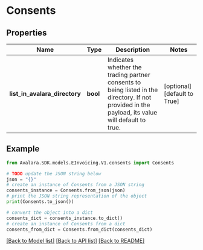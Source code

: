 # Consents


## Properties

Name | Type | Description | Notes
------------ | ------------- | ------------- | -------------
**list_in_avalara_directory** | **bool** | Indicates whether the trading partner consents to being listed in the directory. If not provided in the payload, its value will default to true. | [optional] [default to True]

## Example

```python
from Avalara.SDK.models.EInvoicing.V1.consents import Consents

# TODO update the JSON string below
json = "{}"
# create an instance of Consents from a JSON string
consents_instance = Consents.from_json(json)
# print the JSON string representation of the object
print(Consents.to_json())

# convert the object into a dict
consents_dict = consents_instance.to_dict()
# create an instance of Consents from a dict
consents_from_dict = Consents.from_dict(consents_dict)
```
[[Back to Model list]](../README.md#documentation-for-models) [[Back to API list]](../README.md#documentation-for-api-endpoints) [[Back to README]](../README.md)


